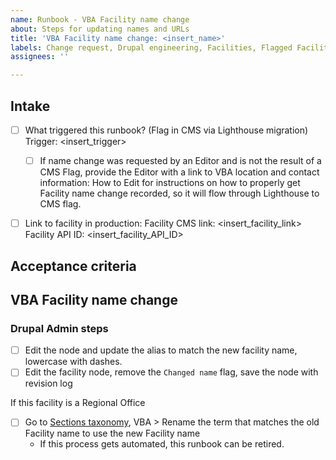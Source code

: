 ```yaml
---
name: Runbook - VBA Facility name change
about: Steps for updating names and URLs
title: 'VBA Facility name change: <insert_name>'
labels: Change request, Drupal engineering, Facilities, Flagged Facilities, User support, VBA
assignees: ''

---
```


## Intake
- [ ] What triggered this runbook? (Flag in CMS via Lighthouse migration)
Trigger: <insert_trigger>

  - [ ] If name change was requested by an Editor and is not the result of a CMS Flag, provide the Editor with a link to VBA location and contact information: How to Edit for instructions on how to properly get Facility name change recorded, so it will flow through Lighthouse to CMS flag.
     
- [ ] Link to facility in production:
Facility CMS link: <insert_facility_link>
Facility API ID: <insert_facility_API_ID>

## Acceptance criteria

## VBA Facility name change


### Drupal Admin steps
- [ ] Edit the node and update the alias to match the new facility name, lowercase with dashes.
- [ ] Edit the facility node, remove the `Changed name` flag, save the node with revision log

If this facility is a Regional Office
- [ ] Go to [Sections taxonomy]( https://prod.cms.va.gov/admin/structure/taxonomy/manage/administration/overview), VBA > Rename the term that matches the old Facility name to use the new Facility name
    * If this process gets automated, this runbook can be retired.
